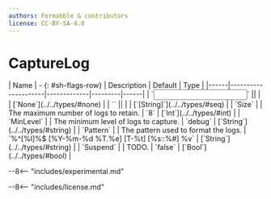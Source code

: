 ```yaml
---
authors: Formabble & contributors
license: CC-BY-SA-4.0
---
```



# CaptureLog

<div class="sh-parameters" markdown="1">
| Name | - {: #sh-flags-row} | Description | Default | Type |
|------|---------------------|-------------|---------|------|
| `<input>` || | | [`None`](../../types/#none) |
| `<output>` || | | [`[String]`](../../types/#seq) |
| `Size` |  | The maximum number of logs to retain. | `8` | [`Int`](../../types/#int) |
| `MinLevel` |  | The minimum level of logs to capture. | `debug` | [`String`](../../types/#string) |
| `Pattern` |  | The pattern used to format the logs. | `%^[%l]%$ [%Y-%m-%d %T.%e] [T-%t] [%s::%#] %v` | [`String`](../../types/#string) |
| `Suspend` |  | TODO. | `false` | [`Bool`](../../types/#bool) |

</div>

--8<-- "includes/experimental.md"



--8<-- "includes/license.md"

